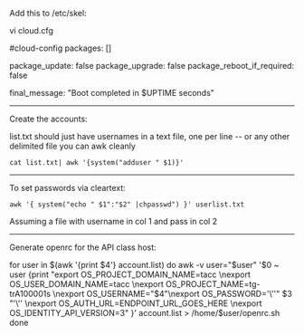 Add this to /etc/skel:

vi cloud.cfg

#cloud-config
packages: []

package_update: false
package_upgrade: false
package_reboot_if_required: false

final_message: "Boot completed in $UPTIME seconds"

------------------

Create the accounts:

list.txt should just have usernames in a text file, one per line -- or any other delimited file you can awk cleanly

`cat list.txt| awk '{system("adduser " $1)}'`  


-----------------
To set passwords via cleartext:

`awk '{ system("echo " $1":"$2" |chpasswd") }' userlist.txt`

Assuming a file with username in col 1 and pass in col 2

-----------------
Generate openrc for the API class host:

for user in $(awk '{print $4'} account.list)
do
  awk -v user="$user" '$0 ~ user {print "export OS_PROJECT_DOMAIN_NAME=tacc \nexport OS_USER_DOMAIN_NAME=tacc \nexport OS_PROJECT_NAME=tg-trA100001s \nexport OS_USERNAME="$4"\nexport OS_PASSWORD='\''" $3 "'\'' \nexport OS_AUTH_URL=ENDPOINT_URL_GOES_HERE \nexport OS_IDENTITY_API_VERSION=3" }' account.list > /home/$user/openrc.sh
done


